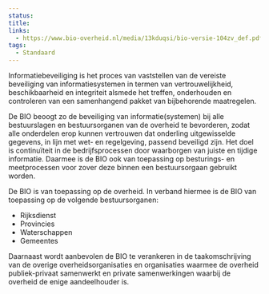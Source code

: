 ```yaml
---
status: 
title: 
links:
  - https://www.bio-overheid.nl/media/13kduqsi/bio-versie-104zv_def.pdf
tags:
  - Standaard
---
```

Informatiebeveiliging is het proces van vaststellen van de vereiste beveiliging van informatiesystemen in termen van vertrouwelijkheid, beschikbaarheid en integriteit alsmede het treffen, onderhouden en controleren van een samenhangend pakket van bijbehorende maatregelen.

De BIO beoogt zo de beveiliging van informatie(systemen) bij alle bestuurslagen en bestuursorganen van de overheid te bevorderen, zodat alle onderdelen erop kunnen vertrouwen dat onderling uitgewisselde gegevens, in lijn met wet- en regelgeving, passend beveiligd zijn. Het doel is continuïteit in de bedrijfsprocessen door waarborgen van juiste en tijdige informatie. Daarmee is de BIO ook van toepassing op besturings- en meetprocessen voor zover deze binnen een bestuursorgaan gebruikt worden.

De BIO is van toepassing op de overheid. In verband hiermee is de BIO van toepassing op de volgende bestuursorganen:
- Rijksdienst
- Provincies
- Waterschappen
- Gemeentes

Daarnaast wordt aanbevolen de BIO te verankeren in de taakomschrijving van de overige overheidsorganisaties en organisaties waarmee de overheid publiek-privaat samenwerkt en private samenwerkingen waarbij de overheid de enige aandeelhouder is.
